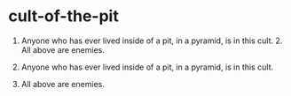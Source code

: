 # cult-of-the-pit
1. Anyone who has ever lived inside of a pit, in a pyramid, is in this cult. 2. All above are enemies.

1. Anyone who has ever lived inside of a pit, in a pyramid, is in this cult.
2. All above are enemies.
